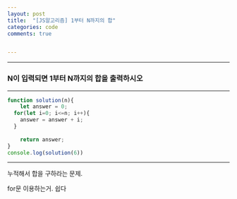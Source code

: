 ```yaml
---
layout: post
title:  "[JS알고리즘] 1부터 N까지의 합"
categories: code 
comments: true


---
```






---

### N이 입력되면 1부터 N까지의 합을 출력하시오

---

~~~javascript
function solution(n){
	let answer = 0;
  for(let i=0; i<=n; i++){
    answer = answer + i;
  }
	
	return answer;
}
console.log(solution(6))
~~~





---

누적해서 합을 구하라는 문제.

for문 이용하는거. 쉽다